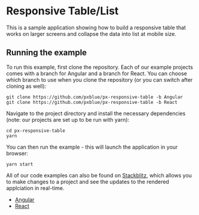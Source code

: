 # Responsive Table/List

This is a sample application showing how to build a responsive table that works on larger screens and collapse the data into list at mobile size.

## Running the example
To run this example, first clone the repository. Each of our example projects comes with a branch for Angular and a branch for React. You can choose which branch to use when you clone the repository (or you can switch after cloning as well):

```
git clone https://github.com/pxblue/px-responsive-table -b Angular
git clone https://github.com/pxblue/px-responsive-table -b React
```

Navigate to the project directory and install the necessary dependencies (note: our projects are set up to be run with yarn):

```
cd px-responsive-table
yarn
```

You can then run the example - this will launch the application in your browser:
```
yarn start
```

All of our code examples can also be found on [Stackblitz](http://www.stackblitz.com/@px-blue), which allows you to make changes to a project and see the updates to the rendered applciation in real-time.
- [Angular](https://stackblitz.com/edit/pxblue-responsive-table-angular)
- [React](https://stackblitz.com/edit/pxblue-responsive-table-react)

